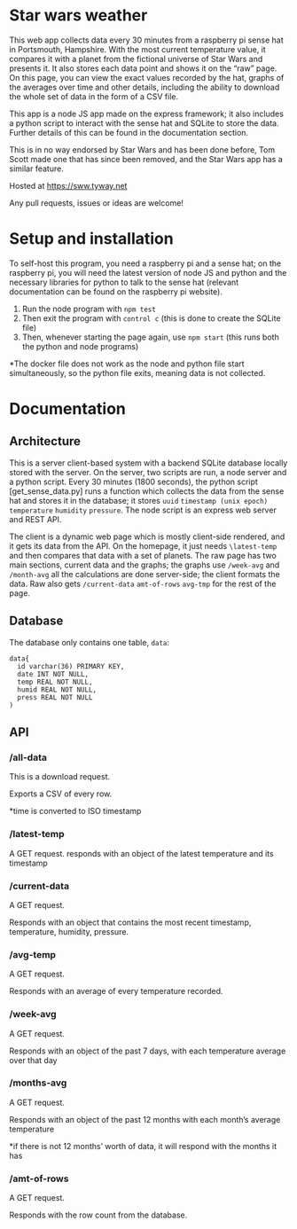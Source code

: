 # Star wars weather
This web app collects data every 30 minutes from a raspberry pi sense hat in Portsmouth, Hampshire. With the most current temperature value, it compares it with a planet from the fictional universe of Star Wars and presents it. It also stores each data point and shows it on the “raw” page. On this page, you can view the exact values recorded by the hat, graphs of the averages over time and other details, including the ability to download the whole set of data in the form of a CSV file.

This app is a node JS app made on the express framework; it also includes a python script to interact with the sense hat and SQLite to store the data. Further details of this can be found in the documentation section.

This is in no way endorsed by Star Wars and has been done before, Tom Scott made one that has since been removed, and the Star Wars app has a similar feature. 

Hosted at https://sww.tyway.net

Any pull requests, issues or ideas are welcome! 

# Setup and installation
To self-host this program, you need a raspberry pi and a sense hat; on the raspberry pi, you will need the latest version of node JS and python and the necessary libraries for python to talk to the sense hat (relevant documentation can be found on the raspberry pi website).

1.	Run the node program with `npm test`
2.	Then exit the program with `control c` (this is done to create the SQLite file)
3.	Then, whenever starting the page again, use `npm start` (this runs both the python and node programs)

*The docker file does not work as the node and python file start simultaneously, so the python file exits, meaning data is not collected.

# Documentation
## Architecture
This is a server client-based system with a backend SQLite database locally stored with the server. On the server, two scripts are run, a node server and a python script. Every 30 minutes (1800 seconds), the python script [get_sense_data.py] runs a function which collects the data from the sense hat and stores it in the database; it stores `uuid` `timestamp (unix epoch)` `temperature` `humidity` `pressure`. The node script is an express web server and REST API.

The client is a dynamic web page which is mostly client-side rendered, and it gets its data from the API. On the homepage, it just needs `\latest-temp` and then compares that data with a set of planets. The raw page has two main sections, current data and the graphs; the graphs use `/week-avg` and `/month-avg` all the calculations are done server-side; the client formats the data. Raw also gets `/current-data` `amt-of-rows` `avg-tmp` for the rest of the page.

## Database
The database only contains one table, `data`:
```
data{
  id varchar(36) PRIMARY KEY,
  date INT NOT NULL,
  temp REAL NOT NULL,
  humid REAL NOT NULL,
  press REAL NOT NULL
)
```

## API

### /all-data
This is a download request.

Exports a CSV of every row.

*time is converted to ISO timestamp 

### /latest-temp
A GET request.
responds with an object of the latest temperature and its timestamp

### /current-data
A GET request.

Responds with an object that contains the most recent timestamp, temperature, humidity, pressure.

### /avg-temp
A GET request.

Responds with an average of every temperature recorded.

### /week-avg
A GET request.

Responds with an object of the past 7 days, with each temperature average over that day

### /months-avg
A GET request.

Responds with an object of the past 12 months with each month’s average temperature

*if there is not 12 months’ worth of data, it will respond with the months it has

### /amt-of-rows
A GET request.

Responds with the row count from the database.
